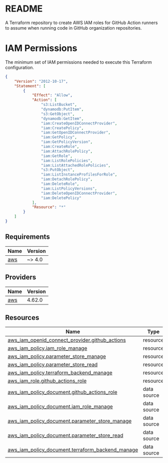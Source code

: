 # README
A Terraform repository to create AWS IAM roles for GitHub Action runners to assume when running code in GitHub organization repositories.

# IAM Permissions
The minimum set of IAM permissions needed to execute this Terraform configuration.
```json
{
    "Version": "2012-10-17",
    "Statement": [
        {
            "Effect": "Allow",
            "Action": [
                "s3:ListBucket",
                "dynamodb:PutItem",
                "s3:GetObject",
                "dynamodb:GetItem",
                "iam:CreateOpenIDConnectProvider",
                "iam:CreatePolicy",
                "iam:GetOpenIDConnectProvider",
                "iam:GetPolicy",
                "iam:GetPolicyVersion",
                "iam:CreateRole",
                "iam:AttachRolePolicy",
                "iam:GetRole",
                "iam:ListRolePolicies",
                "iam:ListAttachedRolePolicies",
                "s3:PutObject",
                "iam:ListInstanceProfilesForRole",
                "iam:DetachRolePolicy",
                "iam:DeleteRole",
                "iam:ListPolicyVersions",
                "iam:DeleteOpenIDConnectProvider",
                "iam:DeletePolicy"
            ],
            "Resource": "*"
        }
    ]
}
```


<!-- BEGIN_TF_DOCS -->
## Requirements

| Name | Version |
|------|---------|
| <a name="requirement_aws"></a> [aws](#requirement\_aws) | ~> 4.0 |

## Providers

| Name | Version |
|------|---------|
| <a name="provider_aws"></a> [aws](#provider\_aws) | 4.62.0 |

## Resources

| Name | Type |
|------|------|
| [aws_iam_openid_connect_provider.github_actions](https://registry.terraform.io/providers/hashicorp/aws/latest/docs/resources/iam_openid_connect_provider) | resource |
| [aws_iam_policy.iam_role_manage](https://registry.terraform.io/providers/hashicorp/aws/latest/docs/resources/iam_policy) | resource |
| [aws_iam_policy.parameter_store_manage](https://registry.terraform.io/providers/hashicorp/aws/latest/docs/resources/iam_policy) | resource |
| [aws_iam_policy.parameter_store_read](https://registry.terraform.io/providers/hashicorp/aws/latest/docs/resources/iam_policy) | resource |
| [aws_iam_policy.terraform_backend_manage](https://registry.terraform.io/providers/hashicorp/aws/latest/docs/resources/iam_policy) | resource |
| [aws_iam_role.github_actions_role](https://registry.terraform.io/providers/hashicorp/aws/latest/docs/resources/iam_role) | resource |
| [aws_iam_policy_document.github_actions_role](https://registry.terraform.io/providers/hashicorp/aws/latest/docs/data-sources/iam_policy_document) | data source |
| [aws_iam_policy_document.iam_role_manage](https://registry.terraform.io/providers/hashicorp/aws/latest/docs/data-sources/iam_policy_document) | data source |
| [aws_iam_policy_document.parameter_store_manage](https://registry.terraform.io/providers/hashicorp/aws/latest/docs/data-sources/iam_policy_document) | data source |
| [aws_iam_policy_document.parameter_store_read](https://registry.terraform.io/providers/hashicorp/aws/latest/docs/data-sources/iam_policy_document) | data source |
| [aws_iam_policy_document.terraform_backend_manage](https://registry.terraform.io/providers/hashicorp/aws/latest/docs/data-sources/iam_policy_document) | data source |
<!-- END_TF_DOCS -->
